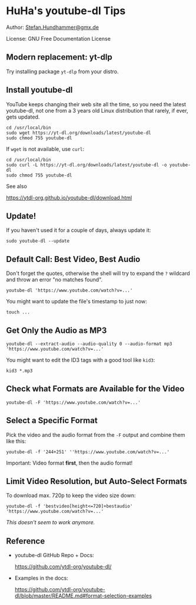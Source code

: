 # HuHa's youtube-dl Tips

Author: Stefan.Hundhammer@gmx.de

License: GNU Free Documentation License


## Modern replacement: yt-dlp

Try installing package `yt-dlp` from your distro.


## Install youtube-dl

YouTube keeps changing their web site all the time, so you need the latest
youtube-dl, not one from a 3 years old Linux distribution that rarely, if ever,
gets updated.

    cd /usr/local/bin
    sudo wget https://yt-dl.org/downloads/latest/youtube-dl
    sudo chmod 755 youtube-dl

If `wget` is not available, use `curl`:

    cd /usr/local/bin
    sudo curl -L https://yt-dl.org/downloads/latest/youtube-dl -o youtube-dl
    sudo chmod 755 youtube-dl

See also

  https://ytdl-org.github.io/youtube-dl/download.html


## Update!

If you haven't used it for a couple of days, always update it:

    sudo youtube-dl --update


## Default Call: Best Video, Best Audio

Don't forget the quotes, otherwise the shell will try to expand the `?`
wildcard and throw an error "no matches found".

    youtube-dl 'https://www.youtube.com/watch?v=...'

You might want to update the file's timestamp to just now:

    touch ...


## Get Only the Audio as MP3

    youtube-dl --extract-audio --audio-quality 0 --audio-format mp3 'https://www.youtube.com/watch?v=...'

You might want to edit the ID3 tags with a good tool like `kid3`:

    kid3 *.mp3


## Check what Formats are Available for the Video

    youtube-dl -F 'https://www.youtube.com/watch?v=...'


## Select a Specific Format

Pick the video and the audio format from the `-F` output and combine them like this:

    youtube-dl -f '244+251' ''https://www.youtube.com/watch?v=...'

Important: Video format **first**, then the audio format!


## Limit Video Resolution, but Auto-Select Formats

To download max. 720p to keep the video size down:

    youtube-dl -f 'bestvideo[height<=720]+bestaudio' 'https://www.youtube.com/watch?v=...'

_This doesn't seem to work anymore._


## Reference

- youtube-dl GitHub Repo + Docs:

  https://github.com/ytdl-org/youtube-dl/

- Examples in the docs:

  https://github.com/ytdl-org/youtube-dl/blob/master/README.md#format-selection-examples
